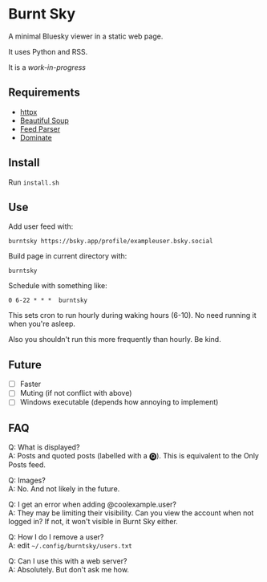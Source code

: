 # Burnt Sky

A minimal Bluesky viewer in a static web page.

It uses Python and RSS.

It is a *work-in-progress*

## Requirements

- [httpx](https://www.python-httpx.org/)
- [Beautiful Soup](https://www.crummy.com/software/BeautifulSoup/)
- [Feed Parser](https://feedparser.readthedocs.io/)
- [Dominate](https://github.com/Knio/dominate/)

## Install

Run `install.sh`

## Use

Add user feed with:

```
burntsky https://bsky.app/profile/exampleuser.bsky.social
```

Build page in current directory with:

```
burntsky
```

Schedule with something like:

```
0 6-22 * * *  burntsky
```

This sets cron to run hourly during waking hours (6-10). No need running it when you're
asleep.

Also you shouldn't run this more frequently than hourly. Be kind.

## Future

- [ ] Faster
- [ ] Muting (if not conflict with above)
- [ ] Windows executable (depends how annoying to implement)

## FAQ

Q: What is displayed?\
A: Posts and quoted posts (labelled with a 🅠). This is equivalent to the Only Posts feed.

Q: Images?\
A: No. And not likely in the future.

Q: I get an error when adding @coolexample.user?\
A: They may be limiting their visibility. Can you
view the account when not logged in? If not, it won't
visible in Burnt Sky either.

Q: How I do I remove a user?\
A: edit `~/.config/burntsky/users.txt`

Q: Can I use this with a web server?\
A: Absolutely. But don't ask me how.
